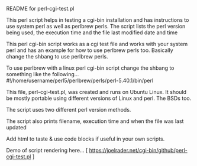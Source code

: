 README for perl-cgi-test.pl

This perl script helps in testing a cgi-bin installation and has instructions to use system perl as well as perlbrew perls.  The script lists the perl version being used, the execution time and the file last modified date and time

This perl cgi-bin script works as a cgi test file and works with your system perl and has an example for how to use perlbrew perls too.  Basically change the shbang to use perlbrew perls.

To use perlbrew with a linux perl cgi-bin script change the shbang to something like the following...    
#!/home/username/perl5/perlbrew/perls/perl-5.40.1/bin/perl

This file, perl-cgi-test.pl, was created and runs on Ubuntu Linux. It should be mostly portable using different versions of Linux and perl. The BSDs too.

The script uses two different perl version methods.

The script also prints filename, execution time and when the file was last updated 

Add html to taste & use code blocks if useful in your own scripts.

Demo of script rendering here...
[ https://joelrader.net/cgi-bin/github/perl-cgi-test.pl ]
